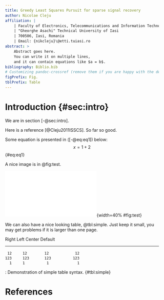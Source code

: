 ```yaml
---
title: Greedy Least Squares Pursuit for sparse signal recovery
author: Nicolae Cleju
affiliation: | 
	| Faculty of Electronics, Telecommunications and Information Technology
    | "Gheorghe Asachi" Technical University of Iasi
    | 700506, Iasi, Romania
	| Email: {nikcleju}\@etti.tuiasi.ro
abstract: >
	Abstract goes here.
	You can write it on multiple lines, 
	and it can contain equations like $a = b$.
bibliography: Biblio.bib
# Customizing pandoc-crossref (remove them if you are happy with the defaults)
figPrefix: Fig.
tblPrefix: Table
---
```


# Introduction {#sec:intro}

We are in section [-@sec:intro].

Here is a reference [@Cleju2011ISSCS]. So far so good.

Some equation is presented in ([-@eq:eq1]) below:
$$x = 1 + 2$${#eq:eq1}

A nice image is in @fig:test.

![Nume figura](Figure.pdf){width=40% #fig:test}

We can also have a nice looking table, @tbl:simple.
Just keep it small, you may get problems if it is larger than one page.

  Right     Left     Center     Default
-------     ------ ----------   -------
     12     12        12            12
    123     123       123          123
      1     1          1             1

:  Demonstration of simple table syntax. {#tbl:simple}

# References